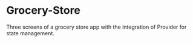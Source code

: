 # Grocery-Store
Three screens of a grocery store app with the integration of Provider for state management.
